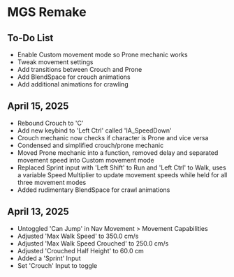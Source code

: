 # MGS Remake 
## To-Do List
- Enable Custom movement mode so Prone mechanic works
- Tweak movement settings
- Add transitions between Crouch and Prone
- Add BlendSpace for crouch animations
- Add additional animations for crawling

## April 15, 2025
- Rebound Crouch to 'C'
- Add new keybind to 'Left Ctrl' called 'IA_SpeedDown'
- Crouch mechanic now checks if character is Prone and vice versa
- Condensed and simplified crouch/prone mechanic
- Moved Prone mechanic into a function, removed delay and separated movement speed into Custom movement mode
- Replaced Sprint input with 'Left Shift' to Run and 'Left Ctrl' to Walk, uses a variable Speed Multiplier to update movement speeds while held for all three movement modes
- Added rudimentary BlendSpace for crawl animations

## April 13, 2025
- Untoggled 'Can Jump' in Nav Movement > Movement Capabilities
- Adjusted 'Max Walk Speed' to 350.0 cm/s
- Adjusted 'Max Walk Speed Crouched' to 250.0 cm/s
- Adjusted 'Crouched Half Height' to 60.0 cm
- Added a 'Sprint' Input
- Set 'Crouch' Input to toggle